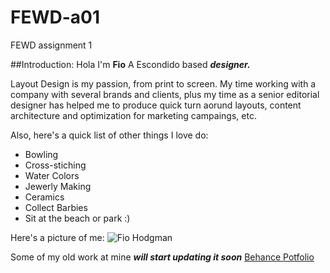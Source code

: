 # FEWD-a01
FEWD assignment 1

##Introduction:
Hola I'm **Fio** A Escondido based _**designer.**_


Layout Design is my passion, from print to screen. My time working with a company with several brands and clients, plus my time as a senior editorial designer has helped me to produce quick turn aorund layouts, content architecture and optimization for marketing campaings, etc.


Also, here's a quick list of other things I love do:
* Bowling
* Cross-stiching
* Water Colors
* Jewerly Making
* Ceramics
* Collect Barbies
* Sit at the beach or park :)

Here's a picture of me:
![Fio Hodgman](https://www.facebook.com/photo?fbid=10158195955966845&set=pcb.101581959560318454)

Some of my old work at mine _**will start updating it soon**_ [Behance Potfolio](https://www.behance.net/fiorella2408)
